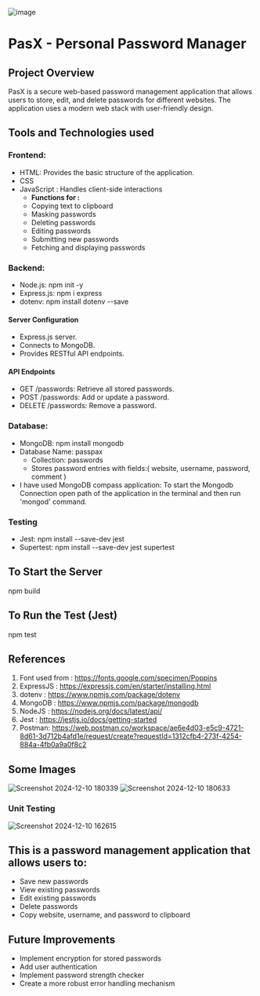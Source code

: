 ![image](https://github.com/user-attachments/assets/ffdfddb6-3ea7-4c99-85e5-3929b2ba1b17)
  
# PasX - Personal Password Manager
## Project Overview
PasX is a secure web-based password management application that allows users to store, edit, and delete passwords for different websites. The application uses a modern web stack with user-friendly design.

## Tools and Technologies used
### Frontend: 
- HTML: Provides the basic structure of the application.
- CSS
- JavaScript : Handles client-side interactions
  - **Functions for :**
   - Copying text to clipboard
   - Masking passwords
   - Deleting passwords
   - Editing passwords
   - Submitting new passwords
   - Fetching and displaying passwords
     
### Backend: 
- Node.js: npm init -y
- Express.js: npm i express
- dotenv:  npm install dotenv --save

#### Server Configuration
- Express.js server.
- Connects to MongoDB.
- Provides RESTful API endpoints.

#### API Endpoints
- GET /passwords: Retrieve all stored passwords.
- POST /passwords: Add or update a password.
- DELETE /passwords: Remove a password.
  
### Database: 
- MongoDB: npm install mongodb
- Database Name: passpax
  - Collection: passwords
  - Stores password entries with fields:( website, username, password, comment )
- I have used MongoDB compass application: To start the Mongodb Connection open path of the application in the terminal and then run 'mongod' command.

### Testing
- Jest: npm install --save-dev jest 
- Supertest: npm install --save-dev jest supertest

## To Start the Server
npm build
## To Run the Test (Jest)
npm test

## References
1. Font used from : https://fonts.google.com/specimen/Poppins
2. ExpressJS : https://expressjs.com/en/starter/installing.html
3. dotenv : https://www.npmjs.com/package/dotenv
4. MongoDB : https://www.npmjs.com/package/mongodb
5. NodeJS : https://nodejs.org/docs/latest/api/
6. Jest : https://jestjs.io/docs/getting-started
7. Postman: https://web.postman.co/workspace/ae6e4d03-e5c9-4721-8d61-3d712b4afd1e/request/create?requestId=1312cfb4-273f-4254-884a-4fb0a9a0f8c2

## Some Images
![Screenshot 2024-12-10 180339](https://github.com/user-attachments/assets/4ebc075a-a185-4507-88fe-b6930adf7257)
![Screenshot 2024-12-10 180633](https://github.com/user-attachments/assets/607cb4f5-ba33-4a49-ac0b-52db771e97d4)

### Unit Testing
![Screenshot 2024-12-10 162615](https://github.com/user-attachments/assets/a6025b53-6bcd-4c9f-876b-7c0f84a41723)

## This is a password management application that allows users to:
- Save new passwords
- View existing passwords
- Edit existing passwords
- Delete passwords
- Copy website, username, and password to clipboard

## Future Improvements
- Implement encryption for stored passwords
- Add user authentication
- Implement password strength checker
- Create a more robust error handling mechanism



